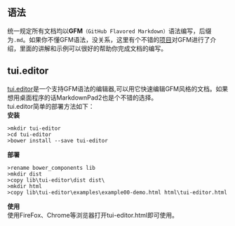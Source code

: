 ## 语法
统一规定所有文档均以**GFM**`（GitHub Flavored Markdown）`语法编写，后缀为`.md`。如果你不懂GFM语法，没关系，这里有个不错的[项目](https://github.com/guodongxiaren/README)对GFM进行了介绍，里面的讲解和示例可以很好的帮助你完成文档的编写。
## tui.editor
[tui.editor](https://github.com/nhnent/tui.editor)是一个支持GFM语法的编辑器,可以用它快速编辑GFM风格的文档。如果想用桌面程序的话MarkdownPad2也是个不错的选择。  
tui.editor简单的部署方法如下：  
**安装**
```
>mkdir tui-editor
>cd tui-editor
>bower install --save tui-editor
```  

**部署**
```
>rename bower_components lib
>mkdir dist
>copy lib\tui-editor\dist dist\
>mkdir html
>copy lib\tui-editor\examples\example00-demo.html html\tui-editor.html
```  

**使用**  
使用FireFox、Chrome等浏览器打开tui-editor.html即可使用。
